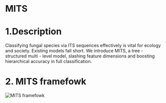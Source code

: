 # MITS
# 1.Description
Classifying fungal species via ITS sequences effectively is vital for ecology and society. Existing models fall short. We introduce MITS, a tree - structured multi - level model, slashing feature dimensions and boosting hierarchical accuracy in full classification. 
# 2. MITS framefowk
![MITS framefowk](图片路径)
